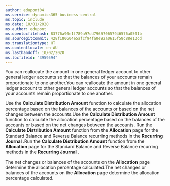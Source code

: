 ```yaml
---
author: edupont04
ms.service: dynamics365-business-central
ms.topic: include
ms.date: 10/01/2020
ms.author: edupont
ms.openlocfilehash: 83776a90e1f789a97dd796570657946576a0501b
ms.sourcegitcommit: 428f180604e5afcf94fa0e92a0615f58c88e13cd
ms.translationtype: HT
ms.contentlocale: en-AU
ms.lasthandoff: 10/02/2020
ms.locfileid: "3959594"
---
```

<span data-ttu-id="617fe-101">You can reallocate the amount in one general ledger account to other general ledger accounts so that the balances of your accounts remain proportionate to one another.</span><span class="sxs-lookup"><span data-stu-id="617fe-101">You can reallocate the amount in one general ledger account to other general ledger accounts so that the balances of your accounts remain proportionate to one another.</span></span>  

<span data-ttu-id="617fe-102">Use the **Calculate Distribution Amount** function to calculate the allocation percentage based on the balances of the accounts or based on the net changes between the accounts.</span><span class="sxs-lookup"><span data-stu-id="617fe-102">Use the **Calculate Distribution Amount** function to calculate the allocation percentage based on the balances of the accounts or based on the net changes between the accounts.</span></span> <span data-ttu-id="617fe-103">Run the **Calculate Distribution Amount** function from the **Allocation** page for the Standard Balance and Reverse Balance recurring methods in the **Recurring Journal** .</span><span class="sxs-lookup"><span data-stu-id="617fe-103">Run the **Calculate Distribution Amount** function from the **Allocation** page for the Standard Balance and Reverse Balance recurring methods in the **Recurring Journal** .</span></span>  

<span data-ttu-id="617fe-104">The net changes or balances of the accounts on the **Allocation** page determine the allocation percentage calculated.</span><span class="sxs-lookup"><span data-stu-id="617fe-104">The net changes or balances of the accounts on the **Allocation** page determine the allocation percentage calculated.</span></span>  
